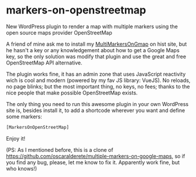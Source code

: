 # markers-on-openstreetmap
New WordPress plugin to render a map with multiple markers using the open source maps provider OpenStreetMap

A friend of mine ask me to install my [MultiMarkersOnGmap](https://github.com/oscaralderete/multiple-markers-on-google-maps) on hist site, but he hasn't a key or any knowledgement about how to get a Google Maps key, so the only solution was modify that plugin and use the great and free OpenStreetMap API alternative.

The plugin works fine, it has an admin zone that uses JavaScript reactivity wich is cool and modern (powered by my fav JS library: VueJS). No reloads, no page blinks; but the most important thing, no keys, no fees; thanks to the nice people that make possible OpenStreetMap exists.

The only thing you need to run this awesome plugin in your own WordPress site is, besides install it, to add a shortcode wherever you want and define some markers:
```bash
[MarkersOnOpenStreetMap]
```

Enjoy it!

(PS: As I mentioned before, this is a clone of https://github.com/oscaralderete/multiple-markers-on-google-maps, so if you find any bug, please, let me know to fix it. Apparently work fine, but who knows!)
